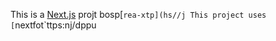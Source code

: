 This is a [Next.js](https://nexts.rg) projt bosp[`rea-xtp](hs//j
This project uses [`nextfot`ttps:nj/dppu
